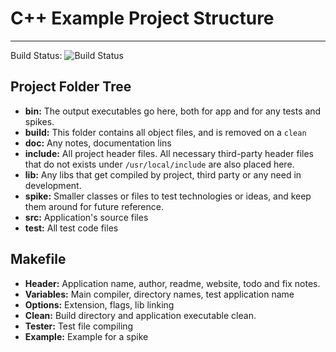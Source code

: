 # C++ Example Project Structure
------------------

Build Status: ![Build Status](https://travis-ci.org/erayaydin/cpp-boilerplate.svg?branch=master)

## Project Folder Tree

* **bin:** The output executables go here, both for app and for any tests and spikes.
* **build:** This folder contains all object files, and is removed on a `clean`
* **doc:** Any notes, documentation lins
* **include:** All project header files. All necessary third-party header files that do not exists under `/usr/local/include` are also placed here.
* **lib:** Any libs that get compiled by project, third party or any need in development.
* **spike:** Smaller classes or files to test technologies or ideas, and keep them around for future reference.
* **src:** Application's source files
* **test:** All test code files

## Makefile

* **Header:** Application name, author, readme, website, todo and fix notes.
* **Variables:** Main compiler, directory names, test application name
* **Options:** Extension, flags, lib linking
* **Clean:** Build directory and application executable clean.
* **Tester:** Test file compiling
* **Example:** Example for a spike
